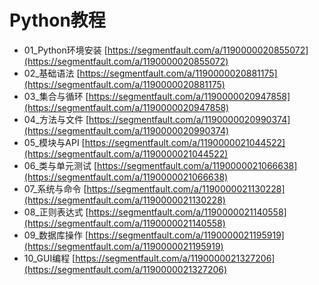 # Python教程

- 01_Python环境安装 [https://segmentfault.com/a/1190000020855072](https://segmentfault.com/a/1190000020855072)
- 02_基础语法 [https://segmentfault.com/a/1190000020881175](https://segmentfault.com/a/1190000020881175)
- 03_集合与循环 [https://segmentfault.com/a/1190000020947858](https://segmentfault.com/a/1190000020947858)
- 04_方法与文件 [https://segmentfault.com/a/1190000020990374](https://segmentfault.com/a/1190000020990374)
- 05_模块与API [https://segmentfault.com/a/1190000021044522](https://segmentfault.com/a/1190000021044522)
- 06_类与单元测试 [https://segmentfault.com/a/1190000021066638](https://segmentfault.com/a/1190000021066638)
- 07_系统与命令 [https://segmentfault.com/a/1190000021130228](https://segmentfault.com/a/1190000021130228)
- 08_正则表达式 [https://segmentfault.com/a/1190000021140558](https://segmentfault.com/a/1190000021140558)
- 09_数据库操作 [https://segmentfault.com/a/1190000021195919](https://segmentfault.com/a/1190000021195919)
- 10_GUI编程 [https://segmentfault.com/a/1190000021327206](https://segmentfault.com/a/1190000021327206)
